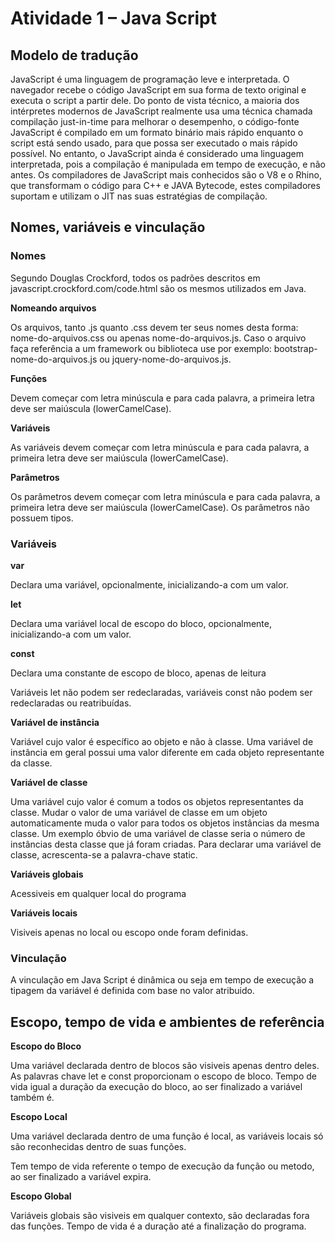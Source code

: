 
# Atividade 1 – Java Script
## Modelo de tradução

JavaScript é uma linguagem de programação leve e interpretada. O navegador recebe o código JavaScript em sua forma de texto original e executa o script a partir dele. Do ponto de vista técnico, a maioria dos intérpretes modernos de JavaScript realmente usa uma técnica chamada compilação just-in-time para melhorar o desempenho, o código-fonte JavaScript é compilado em um formato binário mais rápido enquanto o script está sendo usado, para que possa ser executado o mais rápido possível. No entanto, o JavaScript ainda é considerado uma linguagem interpretada, pois a compilação é manipulada em tempo de execução, e não antes.
Os compiladores de JavaScript mais conhecidos são o V8 e o Rhino, que transformam o código para C++ e JAVA Bytecode, estes compiladores suportam e utilizam o JIT nas suas estratégias de compilação.

## Nomes, variáveis e vinculação

### Nomes

Segundo Douglas Crockford, todos os padrões descritos em javascript.crockford.com/code.html são os mesmos utilizados em Java.

**Nomeando arquivos**

Os arquivos, tanto .js quanto .css devem ter seus nomes desta forma: nome-do-arquivos.css ou apenas nome-do-arquivos.js. Caso o arquivo faça referência a um framework ou biblioteca use por exemplo: bootstrap-nome-do-arquivos.js ou jquery-nome-do-arquivos.js.

**Funções**

Devem começar com letra minúscula e para cada palavra, a primeira letra deve ser maiúscula (lowerCamelCase).

**Variáveis**

As variáveis devem começar com letra minúscula e para cada palavra, a primeira letra deve ser maiúscula (lowerCamelCase).

**Parâmetros**

Os parâmetros devem começar com letra minúscula e para cada palavra, a primeira letra deve ser maiúscula (lowerCamelCase). Os parâmetros não possuem tipos.

### Variáveis

**var**

Declara uma variável, opcionalmente, inicializando-a com um valor.

**let**

Declara uma variável local de escopo do bloco, opcionalmente, inicializando-a com um valor.

**const**

Declara uma constante de escopo de bloco, apenas de leitura

Variáveis let não podem ser redeclaradas, variáveis const não podem ser redeclaradas ou reatribuídas.

**Variável de instância**

Variável cujo valor é específico ao objeto e não à classe. Uma variável de instância em geral possui uma valor diferente em cada objeto representante da classe.

**Variável de classe**

Uma variável cujo valor é comum a todos os objetos representantes da classe. Mudar o valor de uma variável de classe em um objeto automaticamente muda o valor para todos os objetos instâncias da mesma classe. Um exemplo óbvio de uma variável de classe seria o número de instâncias desta classe que já foram criadas. Para declarar uma variável de classe, acrescenta-se a palavra-chave static.

**Variáveis globais**

Acessiveis em qualquer local do programa

**Variáveis locais**

Visiveis apenas no local ou escopo onde foram definidas.

### Vinculação

A vinculação em Java Script é dinâmica ou seja em tempo de execução a tipagem da variável é definida com base no valor atribuido.

## Escopo, tempo de vida e ambientes de referência

**Escopo do Bloco**

Uma variável declarada dentro de blocos são visiveis apenas dentro deles. As palavras chave let e const proporcionam o escopo de bloco.
Tempo de vida igual a duração da execução do bloco, ao ser finalizado a variável também é.

**Escopo Local**

Uma variável declarada dentro de uma função é local, as variáveis locais só são reconhecidas dentro de suas funções.

Tem tempo de vida referente o tempo de execução da função ou metodo, ao ser finalizado a variável expira.

**Escopo Global**

Variáveis globais são visiveis em qualquer contexto, são declaradas fora das funções. Tempo de vida é a duração até a finalização do programa.


